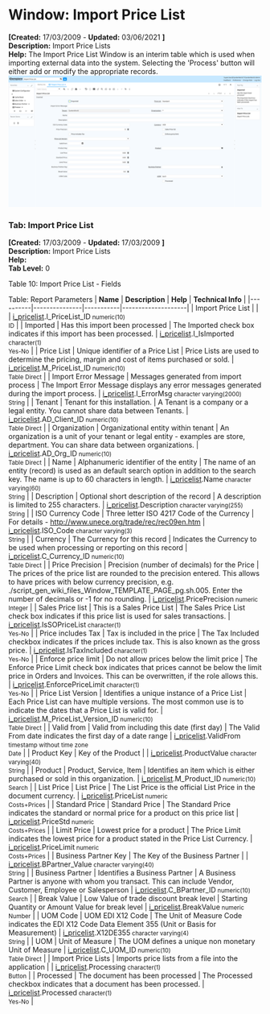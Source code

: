 # Window: Import Price List

**[Created:** 17/03/2009 - **Updated:** 03/06/2021 **]**  
**Description:** Import Price Lists  
**Help:** The Import Price List Window is an interim table which is used when importing external data into the system.  Selecting the &#x27;Process&#x27; button will either add or modify the appropriate records.  
![](/img/docs/manual/ImportPriceList-Window_iDempiere_v12.0.0.png)

### Tab: Import Price List

**[Created:** 17/03/2009 - **Updated:** 17/03/2009 **]**   
**Description:** Import Price Lists  
**Help:**   
**Tab Level:** 0

Table 10: Import Price List - Fields 

Table: Report Parameters
| **Name** | **Description** | **Help** | **Technical Info** |
|----------|---------------|-----------|--------------------|
| Import Price List |  |  | [i_pricelist](https://idempiere-schemaspy.muriloht.com/adempiere/tables/i_pricelist.html).I_PriceList_ID<small> numeric(10) <br/> ID</small> | 
| Imported | Has this import been processed | The Imported check box indicates if this import has been processed. | [i_pricelist](https://idempiere-schemaspy.muriloht.com/adempiere/tables/i_pricelist.html).I_IsImported<small> character(1) <br/> Yes-No</small> | 
| Price List | Unique identifier of a Price List | Price Lists are used to determine the pricing, margin and cost of items purchased or sold. | [i_pricelist](https://idempiere-schemaspy.muriloht.com/adempiere/tables/i_pricelist.html).M_PriceList_ID<small> numeric(10) <br/> Table Direct</small> | 
| Import Error Message | Messages generated from import process | The Import Error Message displays any error messages generated during the import process. | [i_pricelist](https://idempiere-schemaspy.muriloht.com/adempiere/tables/i_pricelist.html).I_ErrorMsg<small> character varying(2000) <br/> String</small> | 
| Tenant | Tenant for this installation. | A Tenant is a company or a legal entity. You cannot share data between Tenants. | [i_pricelist](https://idempiere-schemaspy.muriloht.com/adempiere/tables/i_pricelist.html).AD_Client_ID<small> numeric(10) <br/> Table Direct</small> | 
| Organization | Organizational entity within tenant | An organization is a unit of your tenant or legal entity - examples are store, department. You can share data between organizations. | [i_pricelist](https://idempiere-schemaspy.muriloht.com/adempiere/tables/i_pricelist.html).AD_Org_ID<small> numeric(10) <br/> Table Direct</small> | 
| Name | Alphanumeric identifier of the entity | The name of an entity (record) is used as an default search option in addition to the search key. The name is up to 60 characters in length. | [i_pricelist](https://idempiere-schemaspy.muriloht.com/adempiere/tables/i_pricelist.html).Name<small> character varying(60) <br/> String</small> | 
| Description | Optional short description of the record | A description is limited to 255 characters. | [i_pricelist](https://idempiere-schemaspy.muriloht.com/adempiere/tables/i_pricelist.html).Description<small> character varying(255) <br/> String</small> | 
| ISO Currency Code | Three letter ISO 4217 Code of the Currency | For details - http://www.unece.org/trade/rec/rec09en.htm | [i_pricelist](https://idempiere-schemaspy.muriloht.com/adempiere/tables/i_pricelist.html).ISO_Code<small> character varying(3) <br/> String</small> | 
| Currency | The Currency for this record | Indicates the Currency to be used when processing or reporting on this record | [i_pricelist](https://idempiere-schemaspy.muriloht.com/adempiere/tables/i_pricelist.html).C_Currency_ID<small> numeric(10) <br/> Table Direct</small> | 
| Price Precision | Precision (number of decimals) for the Price | The prices of the price list are rounded to the precision entered.  This allows to have prices with below currency precision, e.g. ./script_gen_wiki_files_Window_TEMPLATE_PAGE_pg.sh.005. Enter the number of decimals or -1 for no rounding. | [i_pricelist](https://idempiere-schemaspy.muriloht.com/adempiere/tables/i_pricelist.html).PricePrecision<small> numeric <br/> Integer</small> | 
| Sales Price list | This is a Sales Price List | The Sales Price List check box indicates if this price list is used for sales transactions. | [i_pricelist](https://idempiere-schemaspy.muriloht.com/adempiere/tables/i_pricelist.html).IsSOPriceList<small> character(1) <br/> Yes-No</small> | 
| Price includes Tax | Tax is included in the price | The Tax Included checkbox indicates if the prices include tax.  This is also known as the gross price. | [i_pricelist](https://idempiere-schemaspy.muriloht.com/adempiere/tables/i_pricelist.html).IsTaxIncluded<small> character(1) <br/> Yes-No</small> | 
| Enforce price limit | Do not allow prices below the limit price | The Enforce Price Limit check box indicates that prices cannot be below the limit price in Orders and Invoices.  This can be overwritten, if the role allows this. | [i_pricelist](https://idempiere-schemaspy.muriloht.com/adempiere/tables/i_pricelist.html).EnforcePriceLimit<small> character(1) <br/> Yes-No</small> | 
| Price List Version | Identifies a unique instance of a Price List | Each Price List can have multiple versions.  The most common use is to indicate the dates that a Price List is valid for. | [i_pricelist](https://idempiere-schemaspy.muriloht.com/adempiere/tables/i_pricelist.html).M_PriceList_Version_ID<small> numeric(10) <br/> Table Direct</small> | 
| Valid from | Valid from including this date (first day) | The Valid From date indicates the first day of a date range | [i_pricelist](https://idempiere-schemaspy.muriloht.com/adempiere/tables/i_pricelist.html).ValidFrom<small> timestamp without time zone <br/> Date</small> | 
| Product Key | Key of the Product |  | [i_pricelist](https://idempiere-schemaspy.muriloht.com/adempiere/tables/i_pricelist.html).ProductValue<small> character varying(40) <br/> String</small> | 
| Product | Product, Service, Item | Identifies an item which is either purchased or sold in this organization. | [i_pricelist](https://idempiere-schemaspy.muriloht.com/adempiere/tables/i_pricelist.html).M_Product_ID<small> numeric(10) <br/> Search</small> | 
| List Price | List Price | The List Price is the official List Price in the document currency. | [i_pricelist](https://idempiere-schemaspy.muriloht.com/adempiere/tables/i_pricelist.html).PriceList<small> numeric <br/> Costs+Prices</small> | 
| Standard Price | Standard Price | The Standard Price indicates the standard or normal price for a product on this price list | [i_pricelist](https://idempiere-schemaspy.muriloht.com/adempiere/tables/i_pricelist.html).PriceStd<small> numeric <br/> Costs+Prices</small> | 
| Limit Price | Lowest price for a product | The Price Limit indicates the lowest price for a product stated in the Price List Currency. | [i_pricelist](https://idempiere-schemaspy.muriloht.com/adempiere/tables/i_pricelist.html).PriceLimit<small> numeric <br/> Costs+Prices</small> | 
| Business Partner Key | The Key of the Business Partner |  | [i_pricelist](https://idempiere-schemaspy.muriloht.com/adempiere/tables/i_pricelist.html).BPartner_Value<small> character varying(40) <br/> String</small> | 
| Business Partner | Identifies a Business Partner | A Business Partner is anyone with whom you transact.  This can include Vendor, Customer, Employee or Salesperson | [i_pricelist](https://idempiere-schemaspy.muriloht.com/adempiere/tables/i_pricelist.html).C_BPartner_ID<small> numeric(10) <br/> Search</small> | 
| Break Value | Low Value of trade discount break level | Starting Quantity or Amount Value for break level | [i_pricelist](https://idempiere-schemaspy.muriloht.com/adempiere/tables/i_pricelist.html).BreakValue<small> numeric <br/> Number</small> | 
| UOM Code | UOM EDI X12 Code | The Unit of Measure Code indicates the EDI X12 Code Data Element 355 (Unit or Basis for Measurement) | [i_pricelist](https://idempiere-schemaspy.muriloht.com/adempiere/tables/i_pricelist.html).X12DE355<small> character varying(4) <br/> String</small> | 
| UOM | Unit of Measure | The UOM defines a unique non monetary Unit of Measure | [i_pricelist](https://idempiere-schemaspy.muriloht.com/adempiere/tables/i_pricelist.html).C_UOM_ID<small> numeric(10) <br/> Table Direct</small> | 
| Import Price Lists | Imports price lists from a file into the application |  | [i_pricelist](https://idempiere-schemaspy.muriloht.com/adempiere/tables/i_pricelist.html).Processing<small> character(1) <br/> Button</small> | 
| Processed | The document has been processed | The Processed checkbox indicates that a document has been processed. | [i_pricelist](https://idempiere-schemaspy.muriloht.com/adempiere/tables/i_pricelist.html).Processed<small> character(1) <br/> Yes-No</small> | 


